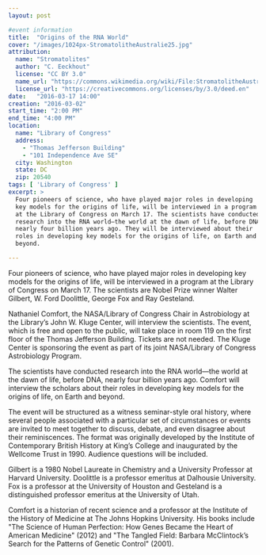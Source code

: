 ```yaml
---
layout: post

#event information
title:  "Origins of the RNA World"
cover: "/images/1024px-StromatolitheAustralie25.jpg"
attribution:
  name: "Stromatolites"
  author: "C. Eeckhout"
  license: "CC BY 3.0"
  name_url: "https://commons.wikimedia.org/wiki/File:StromatolitheAustralie25.jpeg"
  license_url: "https://creativecommons.org/licenses/by/3.0/deed.en"
date:   "2016-03-17 14:00"
creation: "2016-03-02"
start_time: "2:00 PM"
end_time: "4:00 PM"
location:
  name: "Library of Congress"
  address:
    - "Thomas Jefferson Building"
    - "101 Independence Ave SE"
  city: Washington
  state: DC
  zip: 20540
tags: [ 'Library of Congress' ]
excerpt: >
  Four pioneers of science, who have played major roles in developing 
  key models for the origins of life, will be interviewed in a program
  at the Library of Congress on March 17. The scientists have conducted
  research into the RNA world—the world at the dawn of life, before DNA,
  nearly four billion years ago. They will be interviewed about their
  roles in developing key models for the origins of life, on Earth and
  beyond.

---
```


Four pioneers of science, who have played major roles in developing key
models for the origins of life, will be interviewed in a program at
the Library of Congress on March 17. The scientists are Nobel Prize
winner Walter Gilbert, W. Ford Doolittle, George Fox and Ray Gesteland.

Nathaniel Comfort, the NASA/Library of Congress Chair in Astrobiology
at the Library’s John W. Kluge Center, will interview the scientists.
The event, which is free and open to the public, will take place in
room 119 on the first floor of the Thomas Jefferson Building. Tickets
are not needed. The Kluge Center is sponsoring the event as part of
its joint NASA/Library of Congress Astrobiology Program.

The scientists have conducted research into the RNA world—the world 
at the dawn of life, before DNA, nearly four billion years ago.
Comfort will interview the scholars about their roles in developing
key models for the origins of life, on Earth and beyond.

The event will be structured as a witness seminar-style oral history,
where several people associated with a particular set of circumstances
or events are invited to meet together to discuss, debate, and even
disagree about their reminiscences. The format was originally developed
by the Institute of Contemporary British History at King’s College and
inaugurated by the Wellcome Trust in 1990. Audience questions will be
included.

Gilbert is a 1980 Nobel Laureate in Chemistry and a University
Professor at Harvard University. Doolittle is a professor emeritus at
Dalhousie University. Fox is a professor at the University of Houston
and Gesteland is a distinguished professor emeritus at the University
of Utah.

Comfort is a historian of recent science and a professor at the
Institute of the History of Medicine at The Johns Hopkins University.
His books include "The Science of Human Perfection: How Genes Became
the Heart of American Medicine" (2012) and "The Tangled Field:
Barbara McClintock’s Search for the Patterns of Genetic Control" (2001).

